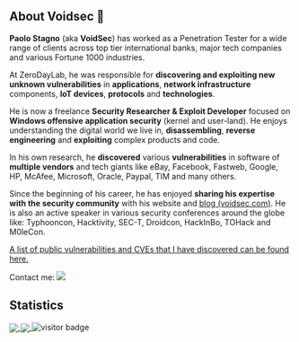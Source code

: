 ## About Voidsec 👋

**Paolo Stagno** (aka **VoidSec**) has worked as a Penetration Tester for a wide range of clients across top tier international banks, major tech companies and various Fortune 1000 industries.

At ZeroDayLab, he was responsible for **discovering and exploiting new unknown vulnerabilities** in **applications**, **network infrastructure** components, **IoT devices**, **protocols** and **technologies**.

He is now a freelance **Security Researcher & Exploit Developer** focused on **Windows offensive application security** (kernel and user-land). He enjoys understanding the digital world we live in, **disassembling**, **reverse engineering** and **exploiting** complex products and code.

In his own research, he **discovered** various **vulnerabilities** in software of **multiple vendors** and tech giants like eBay, Facebook, Fastweb, Google, HP, McAfee, Microsoft, Oracle, Paypal, TIM and many others.

Since the beginning of his career, he has enjoyed **sharing his expertise with the security community** with his website and [blog (voidsec.com)](https://voidsec.com). He is also an active speaker in various security conferences around the globe like: Typhooncon, Hacktivity, SEC-T, Droidcon, HackInBo, TOHack and M0leCon.

[A list of public vulnerabilities and CVEs that I have discovered can be found here.](https://voidsec.com/advisories/)

Contact me: [![](https://img.shields.io/badge/voidsec@voidsec.com-0078D4?style=flat-square&logo=Microsoft-Outlook&labelColor=0078D4&logoColor=ffffff)](mailto:voidsec@voidsec.com)

## Statistics
<a href="https://github.com/voidsec/voidsec">
  <img align="center" src="https://github-readme-stats.vercel.app/api?username=voidsec&count_private=true&show_icons=true&theme=chartreuse-dark" />
</a>
<a href="https://github.com/voidsec/voidsec">
  <img align="center" src="https://github-readme-stats.vercel.app/api/top-langs/?username=voidsec&layout=compact&theme=chartreuse-dark&langs_count=8" />
</a>

<img src="https://visitor-badge.laobi.icu/badge?page_id=voidsec.voidsec" alt="visitor badge"/>  